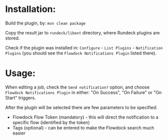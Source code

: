 Installation:
=============

Build the plugin, by: `mvn clean package`

Copy the result jar to `rundeck/libext` directory, where Rundeck plugins are stored.

Check if the plugin was installed in: `Configure` - `List Plugins` - `Notification Plugins` (you should see the `Flowdock Notifications Plugin` listed there).

Usage:
======

When editing a job, check the `Send notification?` option,
and choose `Flowdock Notifications Plugin` in either: "On Success", "On Failure" or "On Start" triggers.

After the plugin will be selected there are few parameters to be specified:

* Flowdock Flow Token (mandatory) - this will direct the notification to a specific flow (identified by the token)
* Tags (optional) - can be entered to make the Flowdock search much easier

